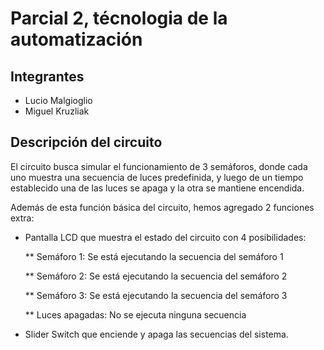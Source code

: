 # Parcial 2, técnologia de la automatización 
## Integrantes
* Lucio Malgioglio
* Miguel Kruzliak
## Descripción del circuito
El circuito busca simular el funcionamiento de 3 semáforos, donde cada uno muestra una secuencia de luces predefinida, y luego de un tiempo establecido una de las luces se apaga y la otra se mantiene encendida. 

Además de esta función básica del circuito, hemos agregado 2 funciones extra: 

 * Pantalla LCD que muestra el estado del circuito con 4 posibilidades: 

   ** Semáforo 1: Se está ejecutando la secuencia del semáforo 1 

   ** Semáforo 2: Se está ejecutando la secuencia del semáforo 2 

   ** Semáforo 3: Se está ejecutando la secuencia del semáforo 3 

   ** Luces apagadas: No se ejecuta ninguna secuencia 

* Slider Switch que enciende y apaga las secuencias del sistema.
